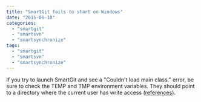 ```yaml
---
title: "SmartGit fails to start on Windows"
date: "2015-06-18"
categories: 
  - "smartgit"
  - "smartsvn"
  - "smartsynchronize"
tags: 
  - "smartgit"
  - "smartsvn"
  - "smartsynchronize"
---
```


If you try to launch SmartGit and see a "Couldn't load main class." error, be sure to check the TEMP and TMP environment variables. They should point to a directory where the current user has write access ([references](http://stackoverflow.com/questions/30587352)).
